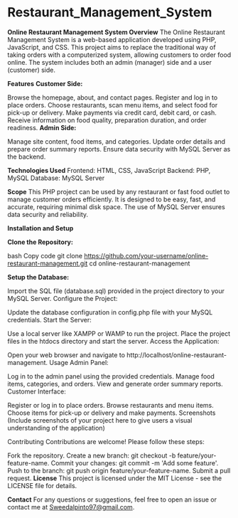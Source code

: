 # Restaurant_Management_System

**Online Restaurant Management System
Overview**
The Online Restaurant Management System is a web-based application developed using PHP, JavaScript, and CSS. This project aims to replace the traditional way of taking orders with a computerized system, allowing customers to order food online. The system includes both an admin (manager) side and a user (customer) side.

**Features**
**Customer Side:**

Browse the homepage, about, and contact pages.
Register and log in to place orders.
Choose restaurants, scan menu items, and select food for pick-up or delivery.
Make payments via credit card, debit card, or cash.
Receive information on food quality, preparation duration, and order readiness.
**Admin Side:**

Manage site content, food items, and categories.
Update order details and prepare order summary reports.
Ensure data security with MySQL Server as the backend.

**Technologies Used**
Frontend: HTML, CSS, JavaScript
Backend: PHP, MySQL
Database: MySQL Server

**Scope**
This PHP project can be used by any restaurant or fast food outlet to manage customer orders efficiently. It is designed to be easy, fast, and accurate, requiring minimal disk space. The use of MySQL Server ensures data security and reliability.

**Installation and Setup**

**Clone the Repository:**

bash
Copy code
git clone https://github.com/your-username/online-restaurant-management.git
cd online-restaurant-management

**Setup the Database:**

Import the SQL file (database.sql) provided in the project directory to your MySQL Server.
Configure the Project:

Update the database configuration in config.php file with your MySQL credentials.
Start the Server:

Use a local server like XAMPP or WAMP to run the project. Place the project files in the htdocs directory and start the server.
Access the Application:

Open your web browser and navigate to http://localhost/online-restaurant-management.
Usage
Admin Panel:

Log in to the admin panel using the provided credentials.
Manage food items, categories, and orders.
View and generate order summary reports.
Customer Interface:

Register or log in to place orders.
Browse restaurants and menu items.
Choose items for pick-up or delivery and make payments.
Screenshots
(Include screenshots of your project here to give users a visual understanding of the application)

Contributing
Contributions are welcome! Please follow these steps:

Fork the repository.
Create a new branch: git checkout -b feature/your-feature-name.
Commit your changes: git commit -m 'Add some feature'.
Push to the branch: git push origin feature/your-feature-name.
Submit a pull request.
**License**
This project is licensed under the MIT License - see the LICENSE file for details.

**Contact**
For any questions or suggestions, feel free to open an issue or contact me at Sweedalpinto97@gmail.com.

